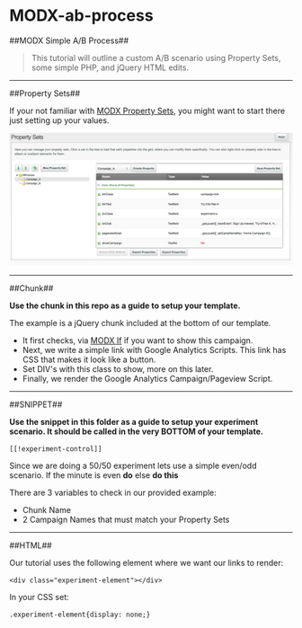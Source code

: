 MODX-ab-process
===============

##MODX Simple A/B Process##

> This tutorial will outline a custom A/B scenario using Property Sets, some simple PHP, and jQuery HTML edits. 

- - -

##Property Sets##

If your not familiar with [MODX Property Sets](http://rtfm.modx.com/revolution/2.x/making-sites-with-modx/customizing-content/properties-and-property-sets), you might want to start there just setting up your values.

![Property Sets](campaign-property-sets.jpg)

- - -

##Chunk##

**Use the chunk in this repo as a guide to setup your template.**

The example is a jQuery chunk included at the bottom of our template. 

- It first checks, via [MODX If](http://rtfm.modx.com/extras/revo/if) if you want to show this campaign.
- Next, we write a simple link with Google Analytics Scripts. This link has CSS that makes it look like a button. 
- Set DIV's with this class to show, more on this later.
- Finally, we render the Google Analytics Campaign/Pageview Script. 

- - -

##SNIPPET##

**Use the snippet in this folder as a guide to setup your experiment scenario. It should be called in the very BOTTOM of your template.**

    [[!experiment-control]]

Since we are doing a 50/50 experiment lets use a simple even/odd scenario. If the minute is even **do** else **do this**

There are 3 variables to check in our provided example:

- Chunk Name
- 2 Campaign Names that must match your Property Sets

- - -

##HTML##

Our tutorial uses the following element where we want our links to render:


    <div class="experiment-element"></div>

In your CSS set:


    .experiment-element{display: none;}







